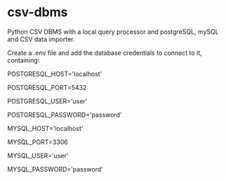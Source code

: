 # csv-dbms
Python CSV DBMS with a local query processor and postgreSQL, mySQL and CSV data importer.


Create a .env file and add the database credentials to connect to it, containing:


POSTGRESQL_HOST='localhost' 

POSTGRESQL_PORT=5432 

POSTGRESQL_USER='user' 

POSTGRESQL_PASSWORD='password' 

MYSQL_HOST='localhost'

MYSQL_PORT=3306

MYSQL_USER='user' 

MYSQL_PASSWORD='password'
